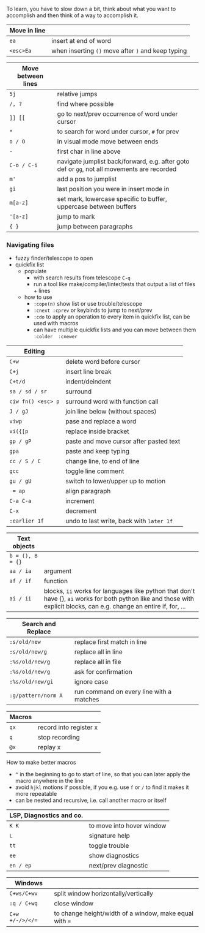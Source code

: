  To learn, you have to slow down a bit, think about what you want to accomplish and then think of a way to accomplish it.

| Move in line | |
| --- | --- |
`ea` | insert at end of word
`<esc>Ea` | when inserting `()` move after `)` and keep typing

| Move between lines | |
| --- | --- |
`5j` | relative jumps
`/, ?` | find where possible
`]] [[` | go to next/prev occurrence of word under cursor
`*` |  to search for word under cursor, `#` for prev
`o / O` | in visual mode move between ends
`-` | first char in line above
`C-o / C-i` | navigate jumplist back/forward, e.g. after goto def or `gg`, not all movements are recorded
`m'` | add a pos to jumplist
`gi` | last position you were in insert mode in
`m[a-z]` | set mark, lowercase specific to buffer, uppercase between buffers
`'[a-z]`| jump to mark
`{ }` | jump between paragraphs

### Navigating files
* fuzzy finder/telescope to open
* quickfix list
	* populate
		* with search results from telescope `C-q`
		* run a tool like make/compiler/linter/tests that output a list of files + lines
	* how to use
		* `:cope(n)` show list or use trouble/telescope
		* `:cnext :cprev` or keybinds to jump to next/prev
		* `:cdo` to apply an operation to every item in quickfix list, can be used with macros
		* can have multiple quickfix lists and you can move between them `:colder  :cnewer`
	

| Editing | |
| --- | --- |
`C+w` | delete word before cursor
`C+j` | insert line break
`C+t/d` | indent/deindent
`sa / sd / sr` | surround
`ciw fn() <esc> p`	| surround word with function call
`J / gJ` | join line below (without spaces)
`viwp` | pase and replace a word
`vi({[p` | replace inside bracket
`gp / gP` | paste and move cursor after pasted text
`gpa` | paste and keep typing
`cc / S / C` | change line, to end of line
`gcc` | toggle line comment
`gu / gU` |  switch to lower/upper up to motion
` = ap` | align paragraph
`C-a C-a` | increment
`C-x` | decrement
`:earlier 1f` | undo to last write, back with `later 1f`

| Text objects | |
| --- | --- |
`b = (), B = {}` |
`aa / ia` | argument
`af / if` | function
`ai / ii` | blocks, `ii` works for languages like python that don't have {}, `ai` works for both python like and those with explicit blocks, can e.g. change an entire if, for, ...

| Search and Replace | |
| --- | --- |
`:s/old/new` | replace first match in line
`:s/old/new/g` | replace all in line
`:%s/old/new/g` | replace all in file
`:%s/old/new/g` | ask for confirmation
`:%s/old/new/gi` | ignore case
`:g/pattern/norm A` |  run command on every line with a matches

| Macros | |
| --- | --- |
`qx` |  record into register x
`q` |  stop recording
`@x` |  replay x

How to make better macros
* `^` in the beginning to go to start of line, so that you can later apply the macro anywhere in the line
* avoid `hjkl` motions if possible, if you e.g. use `f` or `/` to find it makes it more repeatable
* can be nested and recursive, i.e. call another macro or itself

| LSP, Diagnostics and co. | |
| --- | --- |
`K K` |  to move into hover window
`L` | signature help
`tt` | toggle trouble
`ee` | show diagnostics
`en / ep` | next/prev diagnostic


| Windows | |
| --- | --- |
`C+ws/C+wv` | split window horizontally/vertically
`:q / C+wq` | close window
`C+w +/-/>/</=` | to change height/width of a window, make equal with ` = `
